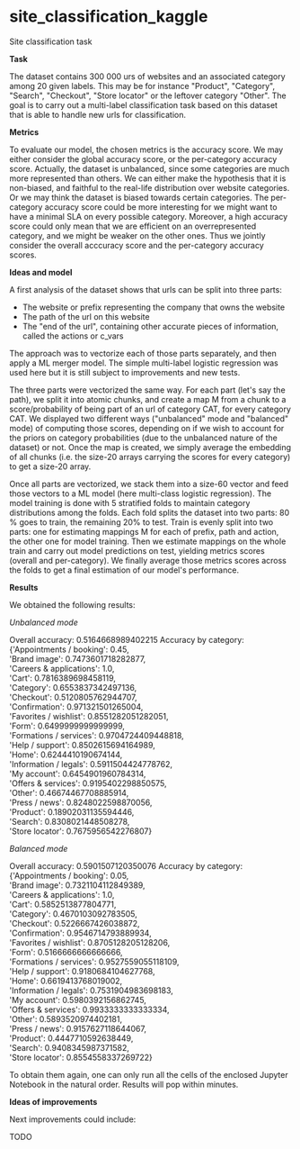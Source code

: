 # site_classification_kaggle
Site classification task

**Task**

The dataset contains 300 000 urs of websites and an associated category among 20 given labels. This may be for instance "Product", "Category", "Search", "Checkout", "Store locator" or the leftover category "Other". The goal is to carry out a multi-label classification task based on this dataset that is able to handle new urls for classification.

**Metrics**

To evaluate our model, the chosen metrics is the accuracy score. We may either consider the global accuracy score, or the per-category accuracy score. Actually, the dataset is unbalanced, since some categories are much more represented than others. We can either make the hypothesis that it is non-biased, and faithful to the real-life distribution over website categories. Or we may think the dataset is biased towards certain categories. The per-category accuracy score could be more interesting for we might want to have a minimal SLA on every possible category. Moreover, a high accuracy score could only mean that we are efficient on an overrepresented category, and we might be weaker on the other ones. Thus we jointly consider the overall acccuracy score and the per-category accuracy scores.

**Ideas and model**

A first analysis of the dataset shows that urls can be split into three parts:
- The website or prefix representing the company that owns the website
- The path of the url on this website
- The "end of the url", containing other accurate pieces of information, called the actions or c_vars

The approach was to vectorize each of those parts separately, and then apply a ML merger model. The simple multi-label logistic regression was used here but it is still subject to improvements and new tests.

The three parts were vectorized the same way. For each part (let's say the path), we split it into atomic chunks, and create a map M from a chunk to a score/probability of being part of an url of category CAT, for every category CAT. We displayed two different ways ("unbalanced" mode and "balanced" mode) of computing those scores, depending on if we wish to account for the priors on category probabilities (due to the unbalanced nature of the dataset) or not. Once the map is created, we simply average the embedding of all chunks (i.e. the size-20 arrays carrying the scores for every category) to get a size-20 array.

Once all parts are vectorized, we stack them into a size-60 vector and feed those vectors to a ML model (here multi-class logistic regression). The model training is done with 5 stratified folds to maintain category distributions among the folds. Each fold splits the dataset into two parts: 80 % goes to train, the remaining 20% to test. Train is evenly split into two parts: one for estimating mappings M for each of prefix, path and action, the other one for model training. Then we estimate mappings on the whole train and carry out model predictions on test, yielding metrics scores (overall and per-category). We finally average those metrics scores across the folds to get a final estimation of our model's performance.

**Results**

We obtained the following results:

*Unbalanced mode*

Overall accuracy: 0.5164668989402215
Accuracy by category:
{'Appointments / booking': 0.45,<br>
 'Brand image': 0.7473601718282877,<br>
 'Careers & applications': 1.0,<br>
 'Cart': 0.7816389698458119,<br>
 'Category': 0.6553837342497136,<br>
 'Checkout': 0.5120805762944707,<br>
 'Confirmation': 0.971321501265004,<br>
 'Favorites / wishlist': 0.8551282051282051,<br>
 'Form': 0.6499999999999999,<br>
 'Formations / services': 0.9704724409448818,<br>
 'Help / support': 0.8502615694164989,<br>
 'Home': 0.6244410190674144,<br>
 'Information / legals': 0.5911504424778762,<br>
 'My account': 0.6454901960784314,<br>
 'Offers & services': 0.9195402298850575,<br>
 'Other': 0.46674467708885914,<br>
 'Press / news': 0.8248022598870056,<br>
 'Product': 0.18902031135594446,<br>
 'Search': 0.8308021448508278,<br>
 'Store locator': 0.7675956542276807}
 
*Balanced mode*

Overall accuracy: 0.5901507120350076
Accuracy by category:
{'Appointments / booking': 0.05,<br>
 'Brand image': 0.7321104112849389,<br>
 'Careers & applications': 1.0,<br>
 'Cart': 0.5852513877804771,<br>
 'Category': 0.4670103092783505,<br>
 'Checkout': 0.5226667426038872,<br>
 'Confirmation': 0.9546714793889934,<br>
 'Favorites / wishlist': 0.8705128205128206,<br>
 'Form': 0.5166666666666666,<br>
 'Formations / services': 0.9527559055118109,<br>
 'Help / support': 0.9180684104627768,<br>
 'Home': 0.6619413768019002,<br>
 'Information / legals': 0.7531904983698183,<br>
 'My account': 0.5980392156862745,<br>
 'Offers & services': 0.9933333333333334,<br>
 'Other': 0.5893520974402181,<br>
 'Press / news': 0.9157627118644067,<br>
 'Product': 0.4447710592638449,<br>
 'Search': 0.9408345987371582,<br>
 'Store locator': 0.8554558337269722}

To obtain them again, one can only run all the cells of the enclosed Jupyter Notebook in the natural order. Results will pop within minutes.

**Ideas of improvements**

Next improvements could include:

TODO
